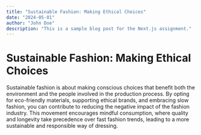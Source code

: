 ```yaml
---
title: "Sustainable Fashion: Making Ethical Choices"
date: "2024-05-01"
author: "John Doe"
description: "This is a sample blog post for the Next.js assignment."
---
```


# Sustainable Fashion: Making Ethical Choices

Sustainable fashion is about making conscious choices that benefit both the environment and the people involved in the production process. By opting for eco-friendly materials, supporting ethical brands, and embracing slow fashion, you can contribute to reducing the negative impact of the fashion industry. This movement encourages mindful consumption, where quality and longevity take precedence over fast fashion trends, leading to a more sustainable and responsible way of dressing.
